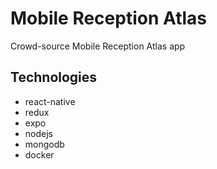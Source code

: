 # Mobile Reception Atlas

Crowd-source Mobile Reception Atlas app

## Technologies

-   react-native
-   redux
-   expo
-   nodejs
-   mongodb
-   docker
